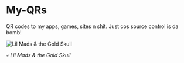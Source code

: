 My-QRs
======

QR codes to my apps, games, sites  n shit. Just cos source control is da bomb!

![Lil Mads &amp; the Gold Skull]('http://www.qrstuff.com/generate.download?type=APP_DOWNLOAD&app-download-url-itunes-checked=1&app-download-url-itunes=http%3A%2F%2Fbit.ly%2FLilMadsiOS&app-download-url-itunes-ipad-checked=1&app-download-url-itunes-ipad=http%3A%2F%2Fbit.ly%2FLilMadsiOS&app-download-url-google-play-checked=1&app-download-url-google-play=http%3A%2F%2Fbit.ly%2FlilmadsGP&app-download-url-blackberry-app-world=&app-download-url-blackberry-ten-app-world=&app-download-url-windows-marketplace-checked=1&app-download-url-windows-marketplace=Http%3A%2F%2Fbit.ly%2FlilmadsWP8&app-download-url-fallback-checked=1&app-download-url-fallback=http%3A%2F%2Fbit.ly%2FLilMads&foreground_color=000000&ecc_level=L&width_pixels=200&dpi=72&file_type=png%22%3ELil%20Mads%20&amp;%20the%20Gold%20Skull')

:skull: *Lil Mads & the Gold Skull*
